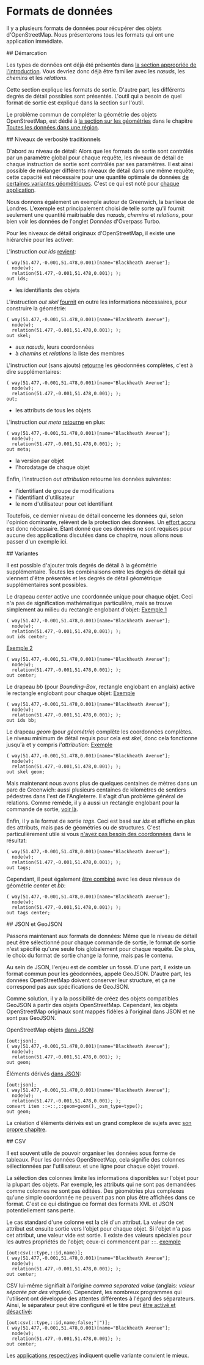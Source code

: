 Formats de données
==================

Il y a plusieurs formats de données pour récupérer des objets d'OpenStreetMap.
Nous présenterons tous les formats qui ont une application immédiate.

<a name="scope"/>
## Démarcation

Les types de données ont déjà été présentés dans [la section appropriée de l'introduction](../preface/osm_data_model.md).
Vous devriez donc déjà être familier avec les _nœuds_, les _chemins_ et les _relations_.

Cette section explique les formats de sortie.
D'autre part, les différents degrés de détail possibles sont présentés.
L'outil qui a besoin de quel format de sortie est expliqué dans la section sur l'outil.

Le problème commun de compléter la géométrie des objets OpenStreetMap,
est dédié à [la section sur les géométries](../full_data/osm_types.md) dans le chapitre [Toutes les données dans une région](../full_data/index.md).

<a name="faithful"/>
## Niveaux de verbosité traditionnels

D'abord au niveau de détail:
Alors que les formats de sortie sont contrôlés par un paramètre global pour chaque requête,
les niveaux de détail de chaque instruction de sortie sont contrôlés par ses paramètres.
Il est ainsi possible de mélanger différents niveaux de détail dans une même requête;
cette capacité est nécessaire pour une quantité optimale de données [de certaines variantes géométriques](../full_data/osm_types.md#full).
C'est ce qui est noté pour [chaque application](index.md).

Nous donnons également un exemple autour de Greenwich, la banlieue de Londres.
L'exemple est principalement choisi de telle sorte qu'il fournit seulement une quantité maitrisable des _nœuds_, _chemins_ et _relations_,
pour bien voir les données de l'onglet _Données_ d'Overpass Turbo.

Pour les niveaux de détail originaux d'OpenStreetMap, il existe une hiérarchie pour les activer:

L'instruction _out ids_ [revient](https://overpass-turbo.eu/?lat=51.4775&lon=0.0&zoom=16&Q=CGI_STUB):

    ( way(51.477,-0.001,51.478,0.001)[name="Blackheath Avenue"];
      node(w);
      relation(51.477,-0.001,51.478,0.001); );
    out ids;

* les identifiants des objets

L'instruction _out skel_ [fournit](https://overpass-turbo.eu/?lat=51.4775&lon=0.0&zoom=16&Q=CGI_STUB) en outre les informations nécessaires,
pour construire la géométrie:

    ( way(51.477,-0.001,51.478,0.001)[name="Blackheath Avenue"];
      node(w);
      relation(51.477,-0.001,51.478,0.001); );
    out skel;

* aux _nœuds_, leurs coordonnées
* à _chemins_ et _relations_ la liste des membres

L'instruction _out_ (sans ajouts) [retourne](https://overpass-turbo.eu/?lat=51.4775&lon=0.0&zoom=16&Q=CGI_STUB) les géodonnées complètes,
c'est à dire supplémentaires:

    ( way(51.477,-0.001,51.478,0.001)[name="Blackheath Avenue"];
      node(w);
      relation(51.477,-0.001,51.478,0.001); );
    out;

* les attributs de tous les objets

L'instruction _out meta_ [retourne](https://overpass-turbo.eu/?lat=51.4775&lon=0.0&zoom=16&Q=CGI_STUB) en plus:

    ( way(51.477,-0.001,51.478,0.001)[name="Blackheath Avenue"];
      node(w);
      relation(51.477,-0.001,51.478,0.001); );
    out meta;

* la version par objet
* l'horodatage de chaque objet

Enfin, l'instruction _out attribution_ retourne les données suivantes:

* l'identifiant de groupe de modifications
* l'identifiant d'utilisateur
* le nom d'utilisateur pour cet identifiant

Toutefois, ce dernier niveau de détail concerne les données qui, selon l'opinion dominante, relèvent de la protection des données.
Un [effort accru](../analysis/index.md) est donc nécessaire.
Étant donné que ces données ne sont requises pour aucune des applications discutées dans ce chapitre,
nous allons nous passer d'un exemple ici.

<a name="extras"/>
## Variantes

Il est possible d'ajouter trois degrés de détail à la géométrie supplémentaire.
Toutes les combinaisons entre les degrés de détail qui viennent d'être présentés et les degrés de détail géométrique supplémentaires sont possibles.

Le drapeau _center_ active une coordonnée unique pour chaque objet.
Ceci n'a pas de signification mathématique particulière,
mais se trouve simplement au milieu du rectangle englobant d'objet:
[Exemple 1](https://overpass-turbo.eu/?lat=51.4775&lon=0.0&zoom=16&Q=CGI_STUB)

    ( way(51.477,-0.001,51.478,0.001)[name="Blackheath Avenue"];
      node(w);
      relation(51.477,-0.001,51.478,0.001); );
    out ids center;

[Exemple 2](https://overpass-turbo.eu/?lat=51.4775&lon=0.0&zoom=16&Q=CGI_STUB)

    ( way(51.477,-0.001,51.478,0.001)[name="Blackheath Avenue"];
      node(w);
      relation(51.477,-0.001,51.478,0.001); );
    out center;

Le drapeau _bb_ (pour _Bounding-Box_, rectangle englobant en anglais) active le rectangle englobant pour chaque objet:
[Exemple](https://overpass-turbo.eu/?lat=51.4775&lon=0.0&zoom=16&Q=CGI_STUB)

    ( way(51.477,-0.001,51.478,0.001)[name="Blackheath Avenue"];
      node(w);
      relation(51.477,-0.001,51.478,0.001); );
    out ids bb;

Le drapeau _geom_ (pour _géométrie_) complète les coordonnées complètes.
Le niveau minimum de détail requis pour cela est _skel_,
donc cela fonctionne jusqu'à et y compris _l'attribution_:
[Exemple](https://overpass-turbo.eu/?lat=51.4775&lon=0.0&zoom=16&Q=CGI_STUB)

    ( way(51.477,-0.001,51.478,0.001)[name="Blackheath Avenue"];
      node(w);
      relation(51.477,-0.001,51.478,0.001); );
    out skel geom;

Mais maintenant nous avons plus de quelques centaines de mètres dans un parc de Greenwich:
aussi plusieurs centaines de kilomètres de sentiers pédestres dans l'est de l'Angleterre.
Il s'agit d'un problème général de relations.
Comme remède, il y a aussi un rectangle englobant pour la commande de sortie, [voir là](../full_data/bbox.md#crop).

Enfin, il y a le format de sortie _tags_.
Ceci est basé sur _ids_ et affiche en plus des attributs, mais pas de géométries ou de structures.
C'est particulièrement utile si vous [n'avez pas besoin des coordonnées](https://overpass-turbo.eu/?lat=51.4775&lon=0.0&zoom=16&Q=CGI_STUB) dans le résultat:

    ( way(51.477,-0.001,51.478,0.001)[name="Blackheath Avenue"];
      node(w);
      relation(51.477,-0.001,51.478,0.001); );
    out tags;

Cependant, il peut également [être combiné](https://overpass-turbo.eu/?lat=51.4775&lon=0.0&zoom=16&Q=CGI_STUB) avec les deux niveaux de géométrie _center_ et _bb_:

    ( way(51.477,-0.001,51.478,0.001)[name="Blackheath Avenue"];
      node(w);
      relation(51.477,-0.001,51.478,0.001); );
    out tags center;

<a name="json"/>
## JSON et GeoJSON

Passons maintenant aux formats de données:
Même que le niveau de détail peut être sélectionné pour chaque commande de sortie,
le format de sortie n'est spécifié qu'une seule fois globalement pour chaque requête.
De plus, le choix du format de sortie change la forme, mais pas le contenu.

Au sein de JSON, l'enjeu est de combler un fossé.
D'une part, il existe un format commun pour les géodonnées, appelé GeoJSON.
D'autre part, les données OpenStreetMap doivent conserver leur structure,
et ça ne correspond pas aux spécifications de GeoJSON.

Comme solution, il y a la possibilité
de créez des objets compatibles GeoJSON à partir des objets OpenStreetMap.
Cependant, les objets OpenStreetMap originaux sont mappés fidèles à l'original dans JSON et ne sont pas GeoJSON.

OpenStreetMap objets [dans JSON](https://overpass-turbo.eu/?lat=51.4775&lon=0.0&zoom=16&Q=CGI_STUB):

    [out:json];
    ( way(51.477,-0.001,51.478,0.001)[name="Blackheath Avenue"];
      node(w);
      relation(51.477,-0.001,51.478,0.001); );
    out geom;

Éléments dérivés [dans JSON](https://overpass-turbo.eu/?lat=51.4775&lon=0.0&zoom=16&Q=CGI_STUB):

    [out:json];
    ( way(51.477,-0.001,51.478,0.001)[name="Blackheath Avenue"];
      node(w);
      relation(51.477,-0.001,51.478,0.001); );
    convert item ::=::,::geom=geom(),_osm_type=type();
    out geom;

La création d'éléments dérivés est un grand complexe de sujets avec [son propre chapitre](../counting/index.md).

<a name="csv"/>
## CSV

Il est souvent utile de pouvoir organiser les données sous forme de tableaux.
Pour les données OpenStreetMap, cela signifie des colonnes sélectionnées par l'utilisateur.
et une ligne pour chaque objet trouvé.

La sélection des colonnes limite les informations disponibles sur l'objet pour la plupart des objets.
Par exemple, les attributs qui ne sont pas demandées comme colonnes ne sont pas éditées.
Des géométries plus complexes qu'une simple coordonnée ne peuvent pas non plus être affichées dans ce format.
C'est ce qui distingue ce format des formats XML et JSON potentiellement sans perte.

Le cas standard d'une colonne est la clé d'un attribut.
La valeur de cet attribut est ensuite sortie vers l'objet pour chaque objet.
Si l'objet n'a pas cet attribut, une valeur vide est sortie.
Il existe des valeurs spéciales pour les autres propriétés de l'objet;
ceux-ci commencent par `::`.
[exemple](https://overpass-turbo.eu/?lat=51.4775&lon=0.0&zoom=16&Q=CGI_STUB)

    [out:csv(::type,::id,name)];
    ( way(51.477,-0.001,51.478,0.001)[name="Blackheath Avenue"];
      node(w);
      relation(51.477,-0.001,51.478,0.001); );
    out center;

CSV lui-même signifiait à l'origine _comma separated value_ (anglais: _valeur séparée par des virgules_).
Cependant, les nombreux programmes qui l'utilisent ont développé des attentes différentes à l'égard des séparateurs.
Ainsi, le séparateur peut être configuré et le titre peut [être activé et désactivé](https://overpass-turbo.eu/?lat=51.4775&lon=0.0&zoom=16&Q=CGI_STUB):

    [out:csv(::type,::id,name;false;"|")];
    ( way(51.477,-0.001,51.478,0.001)[name="Blackheath Avenue"];
      node(w);
      relation(51.477,-0.001,51.478,0.001); );
    out center;

Les [applications respectives](index.md) indiquent quelle variante convient le mieux.

<!-- Traduit avec www.DeepL.com/Translator, partiellement redigé -->
